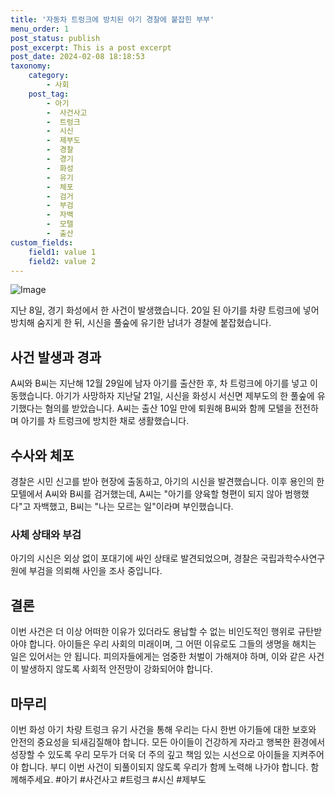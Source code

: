 ```yaml
---
title: '자동차 트렁크에 방치된 아기 경찰에 붙잡힌 부부'
menu_order: 1
post_status: publish
post_excerpt: This is a post excerpt
post_date: 2024-02-08 18:18:53
taxonomy:
    category:
        - 사회
    post_tag:
        - 아기
        -  사건사고
        -  트렁크
        -  시신
        -  제부도
        -  경찰
        -  경기
        -  화성
        -  유기
        -  체포
        -  검거
        -  부검
        -  자백
        -  모텔
        -  출산
custom_fields:
    field1: value 1
    field2: value 2
---
```


![Image](https://imgnews.pstatic.net/image/660/2024/02/08/0000055198_001_20240208134601678.jpg?type=w647)

지난 8일, 경기 화성에서 한 사건이 발생했습니다. 20일 된 아기를 차량 트렁크에 넣어 방치해 숨지게 한 뒤, 시신을 풀숲에 유기한 남녀가 경찰에 붙잡혔습니다. 
## 사건 발생과 경과
A씨와 B씨는 지난해 12월 29일에 남자 아기를 출산한 후, 차 트렁크에 아기를 넣고 이동했습니다. 아기가 사망하자 지난달 21일, 시신을 화성시 서신면 제부도의 한 풀숲에 유기했다는 혐의를 받았습니다. A씨는 출산 10일 만에 퇴원해 B씨와 함께 모텔을 전전하며 아기를 차 트렁크에 방치한 채로 생활했습니다.
## 수사와 체포
경찰은 시민 신고를 받아 현장에 출동하고, 아기의 시신을 발견했습니다. 이후 용인의 한 모텔에서 A씨와 B씨를 검거했는데, A씨는 "아기를 양육할 형편이 되지 않아 범행했다"고 자백했고, B씨는 "나는 모르는 일"이라며 부인했습니다.
### 사체 상태와 부검
아기의 시신은 외상 없이 포대기에 싸인 상태로 발견되었으며, 경찰은 국립과학수사연구원에 부검을 의뢰해 사인을 조사 중입니다.
## 결론
이번 사건은 더 이상 어떠한 이유가 있더라도 용납할 수 없는 비인도적인 행위로 규탄받아야 합니다. 아이들은 우리 사회의 미래이며, 그 어떤 이유로도 그들의 생명을 해치는 일은 있어서는 안 됩니다. 피의자들에게는 엄중한 처벌이 가해져야 하며, 이와 같은 사건이 발생하지 않도록 사회적 안전망이 강화되어야 합니다.
## 마무리
이번 화성 아기 차량 트렁크 유기 사건을 통해 우리는 다시 한번 아기들에 대한 보호와 안전의 중요성을 되새김질해야 합니다. 모든 아이들이 건강하게 자라고 행복한 환경에서 성장할 수 있도록 우리 모두가 더욱 더 주의 깊고 책임 있는 시선으로 아이들을 지켜주어야 합니다. 부디 이번 사건이 되풀이되지 않도록 우리가 함께 노력해 나가야 합니다. 함께해주세요. #아기 #사건사고 #트렁크 #시신 #제부도
